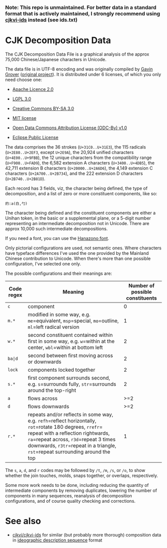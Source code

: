 ### Note: This repo is unmaintained. For better data in a standard format that is actively maintained, I strongly recommend using [cjkvi-ids](https://github.com/cjkvi/cjkvi-ids) instead (see ids.txt)

# CJK Decomposition Data

The CJK Decomposition Data File is a graphical analysis of the approx
75,000 Chinese/Japanese characters in Unicode.

The data file is in UTF-8 encoding and was originally compiled by
[Gavin Grover](https://www.codeplex.com/site/users/view/gavingrover)
([original project](https://cjkdecomp.codeplex.com/)). It is
distributed under 6 licenses, of which you only need choose one:

- [Apache Licence
  2.0](http://www.apache.org/licenses/LICENSE-2.0.html)

- [LGPL 3.0](http://www.gnu.org/licenses/lgpl.html)

- [Creative Commons BY-SA
  3.0](http://creativecommons.org/licenses/by-sa/3.0/legalcode)

- [MIT license](http://opensource.org/licenses/MIT)

- [Open Data Commons Attribution License (ODC-By)
  v1.0](http://opendatacommons.org/licenses/by/1.0/)

- [Eclipse Public License](http://www.eclipse.org/legal/epl-v10.html)

The data comprises the 36 strokes (`U+31C0..U+31E3`), the 115 radicals
(`U+2E80..U+2EF3`, except `U+2E9A`), the 20,924 unified characters
(`U+4E00..U+9FBB`), the 12 unique characters from the compatibility
range (`U+F900..U+FAD9`), the 6,582 extension A characters
(`U+3400..U+4DB5`), the 42,711 extension B characters
(`U+20000..U+2A6D6`), the 4,149 extension C characters
(`U+2A700..U+2B734`), and the 222 extension D characters
(`U+2B740..U+2B81D`).

Each record has 3 fields, viz, the character being defined, the type
of decomposition, and a list of zero or more constituent components,
like so:

```
的:a(白,勺)
```

The character being defined and the constituent components are either
a Unihan token, in the basic or a supplemental plane, or a 5-digit
number representing an intermediate decomposition not in
Unicode. There are approx 10,000 such intermediate decompositions.

If you need a font, you can use the [Hanazono
font](http://fonts.jp/hanazono/).

Only pictorial configurations are used, not semantic ones. Where
characters have typeface differences I've used the one provided by the
Mainland Chinese contribution to Unicode. When there's more than one
possible configuration, I've selected one only.

The possible configurations and their meanings are:

| Code regex  | Meaning         | Number of possible constituents |
|-------------|-----------------|-----|
| `c`         | component       |   0 |
| `m.*`       | modified in some way, e.g. `me`=equivalent, `msp`=special, `mo`=outline, `ml`=left radical version |   1 |
| `w.*`       | second constituent contained within first in some way, e.g. `w`=within at the center, `wbl`=within at bottom left |   2 |
| `ba\|d`     | second between first moving across or downwards |   2 |
| `lock`      | components locked together |   2 |
| `s.*`       | first component surrounds second, e.g. `s`=surrounds fully, `str`=surrounds around the top-right |   2 |
| `a`         | flows across    | >=2 |
| `d`         | flows downwards | >=2 |
| `r.*`       | repeats and/or reflects in some way, e.g. `refh`=reflect horizontally, `rot`=rotate 180 degrees, `rrefr`= repeat with a reflection rightwards, `ra`=repeat across, `r3d`=repeat 3 times downwards, `r3tr`=repeat in a triangle, `rst`=repeat surrounding around the top |   1 |

The `s`, `a`, `d`, and `r` codes may be followed by `/t`, `/m`, `/s`,
or `/o`, to show whether the join touches, molds, snaps together, or
overlaps, respectively.

Some more work needs to be done, including reducing the quantity of
intermediate components by removing duplicates, lowering the number of
components in many sequences, reanalysis of decomposition
configurations, and of course quality checking and corrections.

# See also

- [cjkvi/cjkvi-ids](https://github.com/cjkvi/cjkvi-ids) for similar (but
  probably more thorough) composition data in [ideographic description
  sequence](https://en.wikipedia.org/wiki/Chinese_character_description_languages#Ideographic_Description_Sequences)
  format
